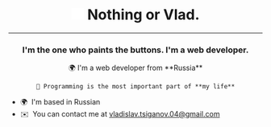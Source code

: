 <h1 align="center">
    <img src="assets/staycharlie-charlie2.gif">
    Nothing or Vlad. 
</h1>

<hr>

<h3 align="center">I'm the one who paints the buttons. I'm a web developer.</h3>

<div align="center">
    🌍 I'm a web developer from **Russia**

    💓 Programming is the most important part of **my life**

    
</div>

* 🌍  I'm based in Russian
* ✉️  You can contact me at [vladislav.tsiganov.04@gmail.com](mailto:vladislav.tsiganov.04@gmail.com)

